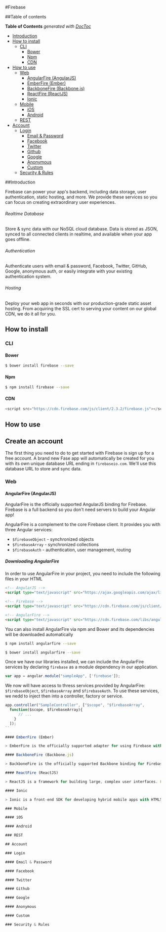 #Firebase

##Table of contents
<!-- START doctoc generated TOC please keep comment here to allow auto update -->
<!-- DON'T EDIT THIS SECTION, INSTEAD RE-RUN doctoc TO UPDATE -->
**Table of Contents**  *generated with [DocToc](https://github.com/thlorenz/doctoc)*

- [Introduction](#introduction)
- [How to install](#how-to-install)
  - [CLI](#cli)
    - [Bower](#bower)
    - [Npm](#npm)
    - [CDN](#cdn)
- [How to use](#how-to-use)
  - [Web](#web)
    - [AngularFire (AngularJS)](#angularfire-angularjs)
    - [EmberFire (Ember)](#emberfire-ember)
    - [BackboneFire (Backbone.js)](#backbonefire-backbonejs)
    - [ReactFire (ReactJS)](#reactfire-reactjs)
    - [Ionic](#ionic)
  - [Mobile](#mobile)
    - [iOS](#ios)
    - [Android](#android)
  - [REST](#rest)
- [Account](#account)
  - [Login](#login)
    - [Email & Password](#email-&-password)
    - [Facebook](#facebook)
    - [Twitter](#twitter)
    - [Github](#github)
    - [Google](#google)
    - [Anonymous](#anonymous)
    - [Custom](#custom)
  - [Security & Rules](#security-&-rules)

<!-- END doctoc generated TOC please keep comment here to allow auto update -->
##Introduction

Firebase can power your app's backend, including data storage, user authentication, static hosting, and more. We provide these services so you can focus on creating extraordinary user experiences.

###### Realtime Database
Store & sync data with our NoSQL cloud database. Data is stored as JSON, synced to all connected clients in realtime, and available when your app goes offline.

###### Authentication
Authenticate users with email & password, Facebook, Twitter, GitHub, Google, anonymous auth, or easily integrate with your existing authentication system.

###### Hosting
Deploy your web app in seconds with our production-grade static asset hosting. From acquiring the SSL cert to serving your content on our global CDN, we do it all for you.

## How to install

### CLI

#### Bower

```bash
$ bower install firebase --save
```

#### Npm
```bash
$ npm install firebase --save
```

#### CDN
```javascript
<script src="https://cdn.firebase.com/js/client/2.3.2/firebase.js"></script>
```

## How to use

## Create an account

The first thing you need to do to get started with Firebase is sign up for a free account. A brand new Fase app will automatically be created for you with its own unique database URL ending in `firebaseio.com`. We'll use this database URL to store and sync data.

### Web

#### AngularFire (AngularJS)

AngularFire is the officially supported AngularJS binding for Firebase. Firebase is a full backend so you don't need servers to build your Angular app!

AngularFire is a complement to the core Firebase client. It provides you with three Angular services:
  * `$firebaseObject` - synchronized objects
  * `$firebaseArray` - synchronized collections
  * `$firebaseAuth` - authentication, user management, routing

  ##### Downloading AngularFire

  In order to use AngularFire in your project, you need to include the following files in your HTML

  ```html
  <!-- AngularJS -->
  <script type="text/javascript" src="https://ajax.googleapis.com/ajax/libs/angularjs/1.4.6/angular.min.js"></script>

  <!-- Firebase -->
  <script type="text/javascript" src="https://cdn.firebase.com/js/client/2.3.0/firebase.js"></script>

  <!-- AngularFire -->
  <script type="text/javascript" src="https://cdn.firebase.com/libs/angularfire/1.1.3/angularfire.min.js"></script>
  ```

  You can also install AngularFire via npm and Bower and its dependencies will be downloaded automatically

  ```bash
  $ npm install angularfire --save
  ```

  ```bash
  $ bower install angularfire --save
  ```

  Once we have our libraries installed, we can include the AngularFire services by declaring `firebase` as a module dependency in our application.

  ```javascript
  var app = angular.module("sampleApp", ['firebase']);
  ```

  We now will have access to thress services provided by AngularFire: `$firebaseObject`, `$firebaseArray` and `$firebaseAuth`. To use these services, we nedd to inject then into a controller, factory or service.

  ```javascript
  app.controller("SampleController", ["$scope", "$firebaseArray",
    function($scope, $firebaseArray){
        // ...
      }
    ]);
  ``

#### EmberFire (Ember)

> EmberFire is the officially supported adapter for using Firebase with Ember Data. The DS.FirebaseAdapter provides all of the standard DS.Adapter methods and will automatically synchronize the store with a Firebase database.

#### BackboneFire (Backbone.js)

> BackboneFire is the officially supported Backbone binding for Firebase. The bindings let you use special model and collection types that will automatically synchronize with Firebase, and also allow you to use regular Backbone.Sync based synchronization methods.

#### ReactFire (ReactJS)

> ReactJS is a framework for building large, complex user interfaces. Firebase complements it perfectly by providing an easy-to-use, realtime data source for populating the state of React components. With ReactFire, it only takes a few lines of JavaScript to integrate Firebase into React apps via the ReactFireMixin.

#### Ionic

> Ionic is a front-end SDK for developing hybrid mobile apps with HTML5. Because Ionic uses Angular, developers can use AngularFire to easily wire up a Firebase backend with an Ionic app.

### Mobile

#### iOS

#### Android

### REST

## Account

### Login

#### Email & Password

#### Facebook

#### Twitter

#### Github

#### Google

#### Anonymous

#### Custom

### Security & Rules
